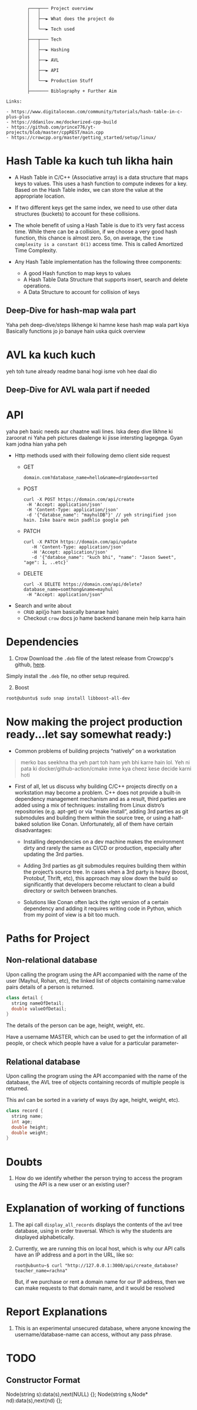 ```
        ┌───┬─── Project overview
        │   │
        │   ├──► What does the project do
        │   │
        │   └──► Tech used
        │
        ├───┬─── Tech
        │   │
        │   ├──► Hashing
        │   │
        │   ├──► AVL
        │   │
        │   ├──► API
        │   │
        │   └──► Production Stuff
        │
        ├─────── Biblography + Further Aim

Links:

- https://www.digitalocean.com/community/tutorials/hash-table-in-c-plus-plus
- https://ddanilov.me/dockerized-cpp-build
- https://github.com/prince776/yt-projects/blob/master/cppREST/main.cpp
- https://crowcpp.org/master/getting_started/setup/linux/
```

#  Hash Table ka kuch tuh likha hain 

- A Hash Table in C/C++ (Associative array) is a data structure that maps keys to values. This uses a hash function to compute indexes for a key.
Based on the Hash Table index, we can store the value at the appropriate location.

- If two different keys get the same index, we need to use other data structures (buckets) to account for these collisions.

- The whole benefit of using a Hash Table is due to it’s very fast access time. While there can be a collision, if we choose a very good hash function, this chance is almost zero.
So, on average, the `time complexity is a constant O(1)` access time. This is called Amortized Time Complexity.

- Any Hash Table implementation has the following three components:

  - A good Hash function to map keys to values
  - A Hash Table Data Structure that supports insert, search and delete operations.
  - A Data Structure to account for collision of keys

## Deep-Dive for hash-map wala part

Yaha peh deep-dive/steps likhenge ki hamne kese hash map wala part kiya
Basically functions jo jo banaye hain uska quick overview

# AVL ka kuch kuch

yeh toh tune already readme banai hogi isme voh hee daal dio

## Deep-Dive for AVL wala part if needed

# API

yaha peh basic needs aur chaatne wali lines. Iska deep dive likhne ki zaroorat ni
Yaha peh pictures daalenge ki jisse intersting lagegega. Gyan kam jodna hian yaha peh

- Http methods used with their following demo client side request
  - GET
    ```
    domain.com?database_name=hello&name=drg&mode=sorted
    ```
    
  - POST
    ```
    curl -X POST https://domain.com/api/create
     -H 'Accept: application/json'
     -H 'Content-Type: application/json'
     -d '{"databse_name": "mayhulDB"}' // yeh stringified json hain. Iske baare mein padhlio google peh
    ```
    
  - PATCH
    ```
    curl -X PATCH https://domain.com/api/update
       -H 'Content-Type: application/json'
       -H 'Accept: application/json'
       -d '{"databse_name": "kuch bhi", "name": "Jason Sweet", "age": 1, ..etc}'
    ```
    
  - DELETE
    ```
    curl -X DELETE https://domain.com/api/delete?database_name=somthong&name=mayhul
     -H "Accept: application/json"
    ```
- Search and write about
  - `CRUD` api(jo ham basically banarae hain)
  - Checkout `crow` docs jo hame backend banane mein help karra hain

# Dependencies

1. Crow
Download the `.deb` file of the latest release from Crowcpp's github, [here](https://github.com/CrowCpp/Crow/releases/tag/v1.0+5).

Simply install the `.deb` file, no other setup required.

2. Boost
```bash
root@ubuntu$ sudo snap install libboost-all-dev
```


# Now making the project production ready...let say somewhat ready:)
- Common problems of building projects “natively” on a workstation
> merko bas seekhna tha yeh part toh ham yeh bhi karre hain lol. Yeh ni pata ki docker/github-action/cmake inme kya cheez kese decide karni hoti

  - First of all, let us discuss why building C/C++ projects directly on a workstation may become a problem. C++ does not provide a built-in dependency management mechanism and as a result, third parties are added using a mix of techniques: installing from Linux distro’s repositories (e.g. apt-get) or via “make install”, adding 3rd parties as git submodules and building them within the source tree, or using a half-baked solution like Conan.
  Unfortunately, all of them have certain disadvantages:
  
    - Installing dependencies on a dev machine makes the environment dirty and rarely the same as CI/CD or production, especially after updating the 3rd parties.
    
    - Adding 3rd parties as git submodules requires building them within the project’s source tree. In cases when a 3rd party is heavy (boost, Protobuf, Thrift, etc), this approach may slow down the build so significantly that developers become reluctant to clean a build directory or switch between branches.
      
    - Solutions like Conan often lack the right version of a certain dependency and adding it requires writing code in Python, which from my point of view is a bit too much.



# Paths for Project

## Non-relational database

Upon calling the program using the API accompanied with the name of the user (Mayhul, Rohan, etc), the linked list of objects containing name:value pairs details of a person is returned.

```cpp
class detail {
  string nameOfDetail;
  double valueOfDetail;
}
```

The details of the person can be age, height, weight, etc. 

Have a username MASTER, which can be used to get the information of all people, or check which people have a value for a particular parameter-

## Relational database

Upon calling the program using the API accompanied with the name of the database, the AVL tree of objects containing records of multiple people is returned.

This avl can be sorted in a variety of ways (by age, height, weight, etc).

```cpp
class record {
  string name;
  int age;
  double height;
  double weight;
} 
```


# Doubts

1. How do we identify whether the person trying to access the program using the API is a new user or an existing user?

# Explanation of working of functions 

1. The api call `display_all_records` displays the contents of the avl tree database, using in order traversal. Which is why the students are displayed alphabetically. 

2. Currently, we are running this on local host, which is why our API calls have an IP address and a port in the URL, like so:
    ```console
    root@ubuntu~$ curl "http://127.0.0.1:3000/api/create_database?teacher_name=rachna"
    ``` 
    But, if we purchase or rent a domain name for our IP address, then we can make requests to that domain name, and it would be resolved

# Report Explanations

<!-- NOTE: Don't write this in report. -->
1. This is an experimental unsecured database, where anyone knowing the username/database-name can access, without any pass phrase.

# TODO

## Constructor Format

Node(string s):data(s),next(NULL) {};
Node(string s,Node* nd):data(s),next(nd) {};


